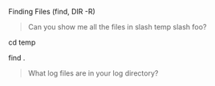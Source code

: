 Finding Files (find, DIR -R)

>Can you show me all the files in slash temp slash foo?

cd temp


find .

>What log files are in your log directory?



